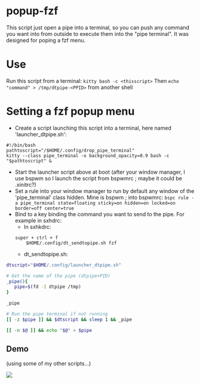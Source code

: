 # popup-fzf
This script just open a pipe into a terminal, so you can push any command you want into from outside to execute them into the "pipe terminal". It was designed for poping a fzf menu.

# Use
Run this script from a terminal:
    `kitty bash -c <thisscript>`
Then `echo "command" > /tmp/dtpipe-<PPID>` from another shell

# Setting a fzf popup menu
- Create a script launching this script into a terminal, here named 'launcher_dtpipe.sh':

```
#!/bin/bash
pathtoscript="/$HOME/.config/drop_pipe_terminal"
kitty --class pipe_terminal -o background_opacity=0.9 bash -c "$pathtoscript" &
```
- Start the launcher script above at boot (after your window manager, I use bspwm so I launch the script from bspwmrc ; maybe it could be .xinitrc?)
- Set a rule into your window manager to run by default any window of the 'pipe_terminal' class hidden. Mine is bspwm ; into bspwmrc: `bspc rule -a pipe_terminal state=floating sticky=on hidden=on locked=on border=off center=true`
- Bind to a key binding the command you want to send to the pipe. For example in sxhdrc:
    - In sxhkdrc:
    ```
    super + ctrl + f
        $HOME/.config/dt_sendtopipe.sh fzf
    ```
    - dt_sendtopipe.sh:
 
 ```bash
 dtscript="$HOME/.config/launcher_dtpipe.sh"

# Get the name of the pipe (dtpipe+PID)
_pipe(){
    pipe=$(fd -I dtpipe /tmp)
}

_pipe

# Run the pipe terminal if not running
[[ -z $pipe ]] && $dtscript && sleep 1 && _pipe

[[ -n $@ ]] && echo "$@" > $pipe
```

## Demo
(using some of my other scripts...)

![](https://github.com/Twix53791/popup-fzf/blob/main/dtpipe.gif)
